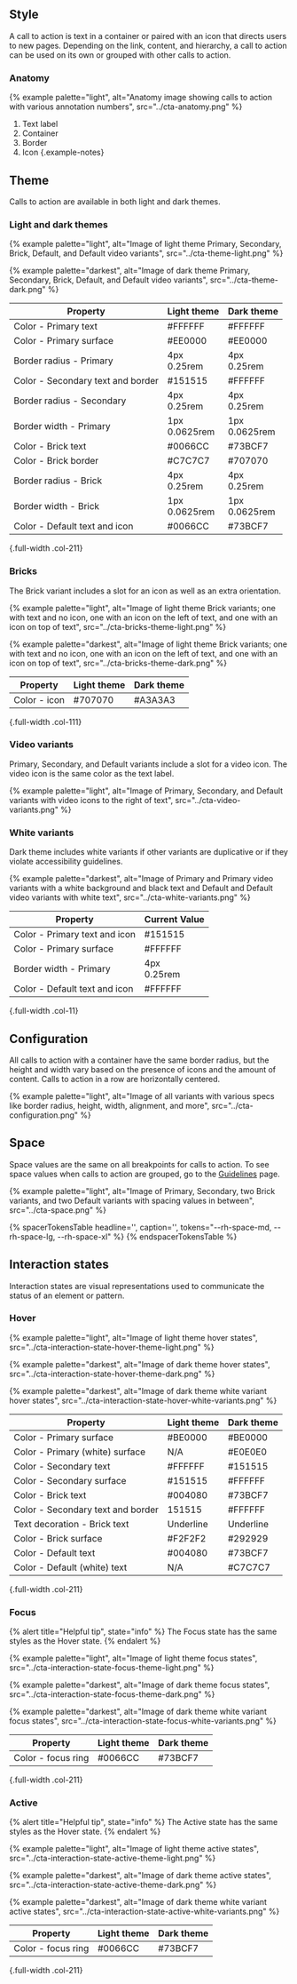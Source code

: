 ## Style

A call to action is text in a container or paired with an icon that directs users to new pages. Depending on the link, content, and hierarchy, a call to action can be used on its own or grouped with other calls to action.

### Anatomy

{% example palette="light",
            alt="Anatomy image showing calls to action with various annotation numbers",
            src="../cta-anatomy.png" %}

1. Text label
2. Container
3. Border
4. Icon
{.example-notes}

## Theme

Calls to action are available in both light and dark themes.

### Light and dark themes

{% example palette="light",
            alt="Image of light theme Primary, Secondary, Brick, Default, and Default video variants",
            src="../cta-theme-light.png" %}

{% example palette="darkest",
            alt="Image of dark theme Primary, Secondary, Brick, Default, and Default video variants",
            src="../cta-theme-dark.png" %}

| Property                          | Light theme      | Dark theme       |
|-----------------------------------|------------------|------------------|
| Color - Primary text              | #FFFFFF          | #FFFFFF          |
| Color - Primary surface           | #EE0000          | #EE0000          |
| Border radius - Primary           | 4px<br>0.25rem   | 4px<br>0.25rem   |
| Color - Secondary text and border | #151515          | #FFFFFF          |
| Border radius - Secondary         | 4px<br>0.25rem   | 4px<br>0.25rem   |
| Border width - Primary            | 1px<br>0.0625rem | 1px<br>0.0625rem |
| Color - Brick text                | #0066CC          | #73BCF7          |
| Color - Brick border              | #C7C7C7          | #707070          |
| Border radius - Brick             | 4px<br>0.25rem   | 4px<br>0.25rem   |
| Border width - Brick              | 1px<br>0.0625rem | 1px<br>0.0625rem |
| Color - Default text and icon     | #0066CC          | #73BCF7          |

{.full-width .col-211}

### Bricks

The Brick variant includes a slot for an icon as well as an extra orientation.

{% example palette="light",
            alt="Image of light theme Brick variants; one with text and no icon, one with an icon on the left of text, and one with an icon on top of text",
            src="../cta-bricks-theme-light.png" %}

{% example palette="darkest",
            alt="Image of light theme Brick variants; one with text and no icon, one with an icon on the left of text, and one with an icon on top of text",
            src="../cta-bricks-theme-dark.png" %}

| Property     | Light theme | Dark theme |
|--------------|-------------|------------|
| Color - icon | #707070     | #A3A3A3    |

{.full-width .col-111}

### Video variants

Primary, Secondary, and Default variants include a slot for a video icon. The video icon is the same color as the text label.

{% example palette="light",
            alt="Image of Primary, Secondary, and Default variants with video icons to the right of text",
            src="../cta-video-variants.png" %}

### White variants

Dark theme includes white variants if other variants are duplicative or if they violate accessibility guidelines.

{% example palette="darkest",
            alt="Image of Primary and Primary video variants with a white background and black text and Default and Default video variants with white text",
            src="../cta-white-variants.png" %}

| Property                      | Current Value  |
|-------------------------------|----------------|
| Color - Primary text and icon | #151515        |
| Color - Primary surface       | #FFFFFF        |
| Border width - Primary        | 4px<br>0.25rem |
| Color - Default text and icon | #FFFFFF        |

{.full-width .col-11}

## Configuration

All calls to action with a container have the same border radius, but the height and width vary based on the presence of icons and the amount of content. Calls to action in a row are horizontally centered.

{% example palette="light",
            alt="Image of all variants with various specs like border radius, height, width, alignment, and more",
            src="../cta-configuration.png" %}

## Space

Space values are the same on all breakpoints for calls to action. To see space values when calls to action are grouped, go to the [Guidelines](/elements/call-to-action/guidelines/) page.

{% example palette="light",
            alt="Image of Primary, Secondary, two Brick variants, and two Default variants with spacing values in between",
            src="../cta-space.png" %}

{% spacerTokensTable 
    headline='',
    caption='',
    tokens="--rh-space-md, --rh-space-lg, --rh-space-xl" %}
{% endspacerTokensTable %}

## Interaction states

Interaction states are visual representations used to communicate the status of an element or pattern.

### Hover

{% example palette="light",
            alt="Image of light theme hover states",
            src="../cta-interaction-state-hover-theme-light.png" %}

{% example palette="darkest",
            alt="Image of dark theme hover states",
            src="../cta-interaction-state-hover-theme-dark.png" %}

{% example palette="darkest",
            alt="Image of dark theme white variant hover states",
            src="../cta-interaction-state-hover-white-variants.png" %}

| Property                          | Light theme    | Dark theme |
|-----------------------------------|----------------|------------|
| Color - Primary surface           | #BE0000        | #BE0000    |
| Color - Primary (white) surface   | N/A            | #E0E0E0    |
| Color - Secondary text            | #FFFFFF        | #151515    |
| Color - Secondary surface         | #151515        | #FFFFFF    |
| Color - Brick text                | #004080        | #73BCF7    |
| Color - Secondary text and border | 151515         | #FFFFFF    |
| Text decoration - Brick text      | Underline      | Underline  |
| Color - Brick surface             | #F2F2F2        | #292929    |
| Color - Default text              | #004080        | #73BCF7    |
| Color - Default (white) text      | N/A            | #C7C7C7    |

{.full-width .col-211}

### Focus

{% alert title="Helpful tip", state="info" %}
The Focus state has the same styles as the Hover state.
{% endalert %}

{% example palette="light",
            alt="Image of light theme focus states",
            src="../cta-interaction-state-focus-theme-light.png" %}

{% example palette="darkest",
            alt="Image of dark theme focus states",
            src="../cta-interaction-state-focus-theme-dark.png" %}

{% example palette="darkest",
            alt="Image of dark theme white variant focus states",
            src="../cta-interaction-state-focus-white-variants.png" %}

| Property           | Light theme | Dark theme |
|--------------------|-------------|------------|
| Color - focus ring | #0066CC     | #73BCF7    |

{.full-width .col-211}

### Active

{% alert title="Helpful tip", state="info" %}
The Active state has the same styles as the Hover state.
{% endalert %}

{% example palette="light",
            alt="Image of light theme active states",
            src="../cta-interaction-state-active-theme-light.png" %}

{% example palette="darkest",
            alt="Image of dark theme active states",
            src="../cta-interaction-state-active-theme-dark.png" %}

{% example palette="darkest",
            alt="Image of dark theme white variant active states",
            src="../cta-interaction-state-active-white-variants.png" %}

| Property           | Light theme | Dark theme |
|--------------------|-------------|------------|
| Color - focus ring | #0066CC     | #73BCF7    |

{.full-width .col-211}
